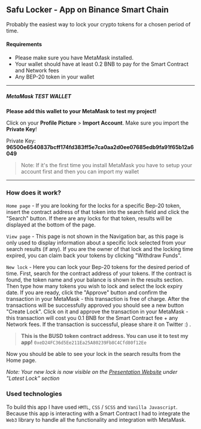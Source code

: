 ## Safu Locker - App on Binance Smart Chain

Probably the easiest way to lock your crypto tokens for a chosen period of time.

#### Requirements

- Please make sure you have MetaMask installed.
- Your wallet should have at least 0.2 BNB to pay for the Smart Contract and Network fees
- Any BEP-20 token in your wallet

------------


##### MetaMask TEST WALLET

**Please add this wallet to your MetaMask to test my project!**

Click on your **Profile Picture** > **Import Account**. Make sure you import the **Private Key**!

Private Key: **96500e6540837bcff174fd383ff5e7ca0aa2d0ee07685edb9fa91f65b12a6049**

> Note: If it's the first time you install MetaMask you have to setup your account first and then you can import my wallet

------------


### How does it work?

`Home page` - If you are looking for the locks for a specific Bep-20 token, insert the contract address of that token into the search field and click the "Search" button. If there are any locks for that token, results will be displayed at the bottom of the page.

`View page` - This page is not shown in the Navigation bar, as this page is only used to display information about a specific lock selected from your search results (if any). If you are the owner of that lock and the locking time expired, you can claim back your tokens by clicking "Withdraw Funds".

`New lock` - Here you can lock your Bep-20 tokens for the desired period of time. First, search for the contract address of your tokens. If the contract is found, the token name and your balance is shown in the results section. Then type how many tokens you wish to lock and select the lock expiry date. If you are ready, click the "Approve" button and confirm the transaction in your MetaMask - this transaction is free of charge. After the transactions will be successfully approved you should see a new button "Create Lock". Click on it and approve the transaction in your MetaMask - this transaction will cost you 0.1 BNB for the Smart Contract fee + any Network fees. If the transaction is successful, please share it on Twitter :) .

> **This is the BUSD token contract address. You can use it to test my app!**
`0xeD24FC36d5Ee211Ea25A80239Fb8C4Cfd80f12Ee` 

Now you should be able to see your lock in the search results from the Home page.

*Note: Your new lock is now visible on the [Presentation Website](https://iustinionita.github.io/safu-lock/ "Presentation Website") under "Latest Lock" section*

### Used technologies

To build this app I have used `HMTL`, `CSS` / `SCSS` and `Vanilla Javascript`. Because this app is interacting with a Smart Contract I had to integrate the `Web3` library to handle all the functionality and integration with MetaMask.
